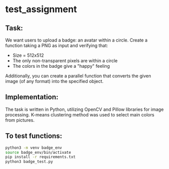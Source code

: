# test_assignment

## Task: 
We want users to upload a badge: an avatar within a circle. Create a function taking a PNG as input and verifying that:
 - Size = 512x512
 - The only non-transparent pixels are within a circle
 - The colors in the badge give a "happy" feeling

Additionally, you can create a parallel function that converts the given image (of any format) into the specified object.

## Implementation: 

The task is written in Python, utilizing OpenCV and Pillow libraries for image processing. K-means clustering method was used to select main colors from pictures. 

## To test functions: 

```bash
python3 -m venv badge_env
source badge_env/bin/activate
pip install -r requirements.txt
python3 badge_test.py
```
